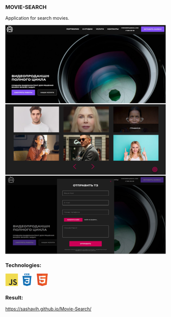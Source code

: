 ### MOVIE-SEARCH
Application for search movies.

<img src="https://github.com/Sashavih/VideoGeek/blob/main/assets/img/main/vg.png" width="700"/>

<img src="https://github.com/Sashavih/VideoGeek/blob/main/assets/img/main/vgvideo.png" width="700"/>

<img src="https://github.com/Sashavih/VideoGeek/blob/main/assets/img/main/vgmodal.png" width="700"/>


### Technologies:
<div>
  <img src="https://github.com/devicons/devicon/blob/master/icons/javascript/javascript-original.svg" title="JavaScript" alt="JavaScript" width="40" height="40"/>&nbsp;
  <img src="https://github.com/devicons/devicon/blob/master/icons/css3/css3-plain-wordmark.svg"  title="CSS3" alt="CSS" width="40" height="40"/>&nbsp;
  <img src="https://github.com/devicons/devicon/blob/master/icons/html5/html5-original.svg" title="HTML5" alt="HTML" width="40" height="40"/>&nbsp;
</div>

### Result:
https://sashavih.github.io/Movie-Search/
